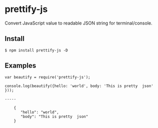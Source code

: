 # prettify-js


Convert JavaScript value to readable JSON string for terminal/console.


## Install

    $ npm install prettify-js -D


## Examples

```
var beautify = require('prettify-js');

console.log(beautify({hello: 'world', body: 'This is pretty  json' }));

-----

    {
       "hello": "world",
       "body": "This is pretty  json"
    }
```






